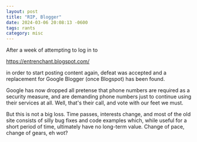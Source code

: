 ```yaml
---
layout: post
title: "RIP, Blogger"
date: 2024-03-06 20:08:13 -0600
tags: rants
category: misc
---
```


After a week of attempting to log in to

 https://entrenchant.blogspot.com/ 

in order to start posting content again, defeat was accepted and a replacement for Google Blogger (once Blogspot) has been found. 


Google has now dropped all pretense that phone numbers are required as a security measure, and are demanding phone numbers just to continue using their services at all. Well, that's their call, and vote with our feet we must.


But this is not a big loss. Time passes, interests change, and most of the old site consists of silly bug fixes and code examples which, while useful for a short period of time, ultimately have no long-term value. Change of pace, change of gears, eh wot?

